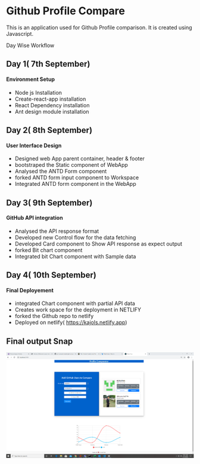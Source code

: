 # Github Profile Compare

This is an application used for Github Profile comparison. It is created using Javascript.


 Day Wise Workflow
 
 ## Day 1( 7th September)
#### Environment Setup
 - Node js Installation
 - Create-react-app installation
 - React Dependency installation
 - Ant design module installation
 
## Day 2( 8th September)
#### User Interface Design
 - Designed web App parent container, header & footer 
 - bootstraped the Static component of WebApp
 - Analysed the ANTD Form component
 - forked ANTD form input component to Workspace
 - Integrated ANTD form component in the WebApp
## Day 3( 9th September)
#### GitHub API integration
 - Analysed the API response format
 - Developed new Control flow for the data fetching
 - Developed Card component to Show API response as expect output
 - forked Bit chart component
 - Integrated bit Chart component with Sample data
 ## Day 4( 10th September)
#### Final Deployement
 - integrated Chart component with partial API data
 - Creates work space for the deployment in NETLIFY
 - forked the Github repo to netlify
 - Deployed on netlify( https://kajols.netlify.app)
 
## Final output Snap
![Output Snap](screen.png)
